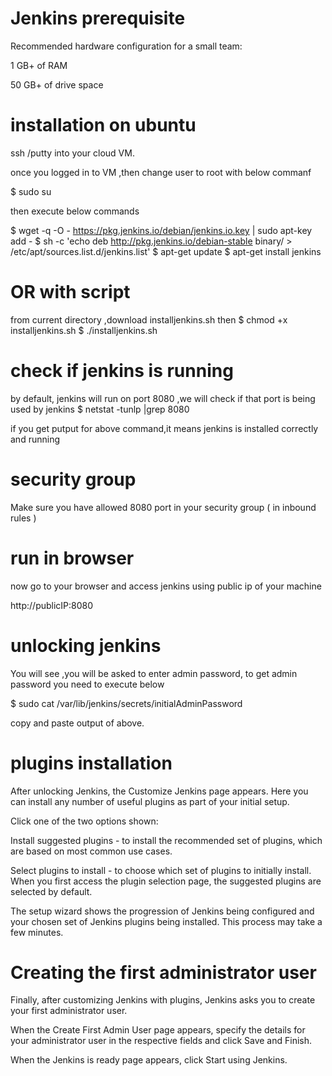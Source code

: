 # Jenkins prerequisite
Recommended hardware configuration for a small team:

1 GB+ of RAM

50 GB+ of drive space


# installation on ubuntu

ssh /putty into your cloud VM. 

once you logged in to VM ,then change user to root with below commanf

$ sudo su

then execute below commands 

$ wget -q -O - https://pkg.jenkins.io/debian/jenkins.io.key | sudo apt-key add -
$  sh -c 'echo deb http://pkg.jenkins.io/debian-stable binary/ > /etc/apt/sources.list.d/jenkins.list'
$  apt-get update
$  apt-get install jenkins

# OR with script

from current directory ,download installjenkins.sh
then 
$ chmod +x installjenkins.sh
$ ./installjenkins.sh

# check if jenkins is running
by default, jenkins will run on port 8080 ,we will check if that port is being used by jenkins
$ netstat -tunlp |grep 8080

if you get putput for above command,it means jenkins is installed correctly and running

# security group

Make sure you have allowed 8080 port in your security group ( in inbound rules )

# run in browser

now go to your browser and access jenkins using public ip of your machine

http://publicIP:8080

# unlocking jenkins
You will see ,you will be asked to enter admin password, to get admin password you need to execute below 

$ sudo cat /var/lib/jenkins/secrets/initialAdminPassword


copy and paste output of above. 

# plugins installation 
After unlocking Jenkins, the Customize Jenkins page appears. Here you can install any number of useful plugins as part of your initial setup.


Click one of the two options shown:

Install suggested plugins - to install the recommended set of plugins, which are based on most common use cases.

Select plugins to install - to choose which set of plugins to initially install. When you first access the plugin selection page, the suggested plugins are selected by default.

The setup wizard shows the progression of Jenkins being configured and your chosen set of Jenkins plugins being installed. This process may take a few minutes.


# Creating the first administrator user
Finally, after customizing Jenkins with plugins, Jenkins asks you to create your first administrator user.

When the Create First Admin User page appears, specify the details for your administrator user in the respective fields and click Save and Finish.

When the Jenkins is ready page appears, click Start using Jenkins.
